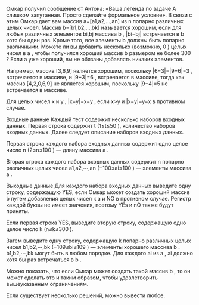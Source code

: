 ﻿Омкар получил сообщение от Антона: «Ваша легенда по задаче A слишком запутанная. Просто сделайте формальное условие». В связи с этим Омкар дает вам массив a=[a1,a2,…,an]
 из n
 попарно различных целых чисел. Массив b=[b1,b2,…,bk]
 называется хорошим, если для любых различных элементов bi,bj
 массива b
, |bi−bj|
 встречается в b
 хотя бы один раз. Кроме того, все элементы b
 должны быть попарно различными. Можете ли вы добавить несколько (возможно, 0
) целых чисел в a
, чтобы получился хороший массив b
 размером не более 300
? Если a
 уже хороший, вы не обязаны добавлять никаких элементов.

Например, массив [3,6,9]
 является хорошим, поскольку |6−3|=|9−6|=3
, встречается в массиве, и |9−3|=6
, встречается в массиве, тогда как массив [4,2,0,6,9]
 не является хорошим, поскольку |9−4|=5
 не встречается в массиве.

Для целых чисел x
 и y
, |x−y|=x−y
, если x>y
 и |x−y|=y−x
 в противном случае.

Входные данные
Каждый тест содержит несколько наборов входных данных. Первая строка содержит t
 (1≤t≤50
), количество наборов входных данных. Далее следует описание наборов входных данных.

Первая строка каждого набора входных данных содержит одно целое число n
 (2≤n≤100
) — длину массива a
.

Вторая строка каждого набора входных данных содержит n
 попарно различных целых чисел a1,a2,⋯,an
 (−100≤ai≤100
) — элементы массива a
.

Выходные данные
Для каждого набора входных данных выведите одну строку, содержащую YES, если Омкар может создать хороший массив b
 путем добавления целых чисел к a
 и NO в противном случае. Регистр каждой буквы не имеет значения, поэтому YEs и nO также будут приняты.

Если первая строка YES, выведите вторую строку, содержащую одно целое число k
 (n≤k≤300
).

Затем выведите одну строку, содержащую k
 попарно различных целых чисел b1,b2,⋯,bk
 (−109≤bi≤109
) — элементы хорошего массива b
. b1,b2,⋯,bk
 могут быть в любом порядке. Для каждого ai
 из a
, ai
 должно хотя бы раз встречаться в b
.

Можно показать, что если Омкар может создать такой массив b
, то он может сделать это и таким образом, чтобы удовлетворить вышеуказанным ограничениям.

Если существует несколько решений, можно вывести любое.